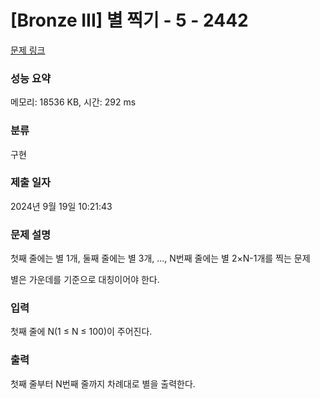 # [Bronze III] 별 찍기 - 5 - 2442 

[문제 링크](https://www.acmicpc.net/problem/2442) 

### 성능 요약

메모리: 18536 KB, 시간: 292 ms

### 분류

구현

### 제출 일자

2024년 9월 19일 10:21:43

### 문제 설명

<p>첫째 줄에는 별 1개, 둘째 줄에는 별 3개, ..., N번째 줄에는 별 2×N-1개를 찍는 문제</p>

<p>별은 가운데를 기준으로 대칭이어야 한다.</p>

### 입력 

 <p>첫째 줄에 N(1 ≤ N ≤ 100)이 주어진다.</p>

### 출력 

 <p>첫째 줄부터 N번째 줄까지 차례대로 별을 출력한다.</p>

